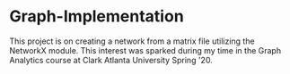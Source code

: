 # Graph-Implementation
This project is on creating a network from a matrix file utilizing the NetworkX module. This interest was sparked during my time in the Graph Analytics course at Clark Atlanta University Spring '20.
